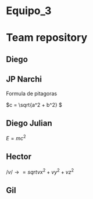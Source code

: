 # Equipo_3

# Team repository

## Diego

## JP Narchi
Formula de pitagoras

$c = \sqrt{a^2 + b^2} $
## Diego Julian

$E = mc^2$

## Hector 
$/ v /→ = sqrt{vx^2 + vy^2 + vz^2}$
## Gil
